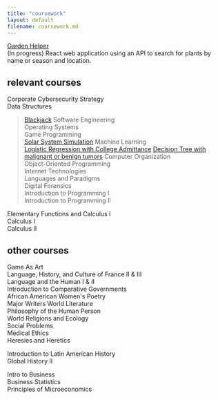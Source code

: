 ```yaml
---
title: "coursework"
layout: default
filename: coursework.md
---
```


[Garden Helper](https://github.com/kkreine/garden-helper-app)  
(In progress)
React web application using an API to search for plants by name or season and location.

## relevant courses

Corporate Cybersecurity Strategy  
Data Structures  
> [Blackjack](https://github.com/kkreine/blackjack)
Software Engineering  
Operating Systems  
Game Programming  
> [Solar System Simulation](https://github.com/kkreine/Solar-System-Proj)
Machine Learning  
> [Logistic Regression with College Admittance](https://github.com/kkreine/logistic-regression-practice)
> [Decision Tree with malignant or benign tumors](https://github.com/kkreine/decision-tree-tumors)
Computer Organization  
Object-Oriented Programming  
Internet Technologies  
Languages and Paradigms  
Digital Forensics  
Introduction to Programming I  
Introduction to Programming II  
  
Elementary Functions and Calculus I  
Calculus I  
Calculus II  

## other courses
Game As Art  
Language, History, and Culture of France II & III  
Language and the Human I & II  
Introduction to Comparative Governments  
African American Women's Poetry  
Major Writers World Literature  
Philosophy of the Human Person  
World Religions and Ecology  
Social Problems  
Medical Ethics  
Heresies and Heretics  
  
Introduction to Latin American History  
Global History II  

Intro to Business  
Business Statistics  
Principles of Microeconomics  